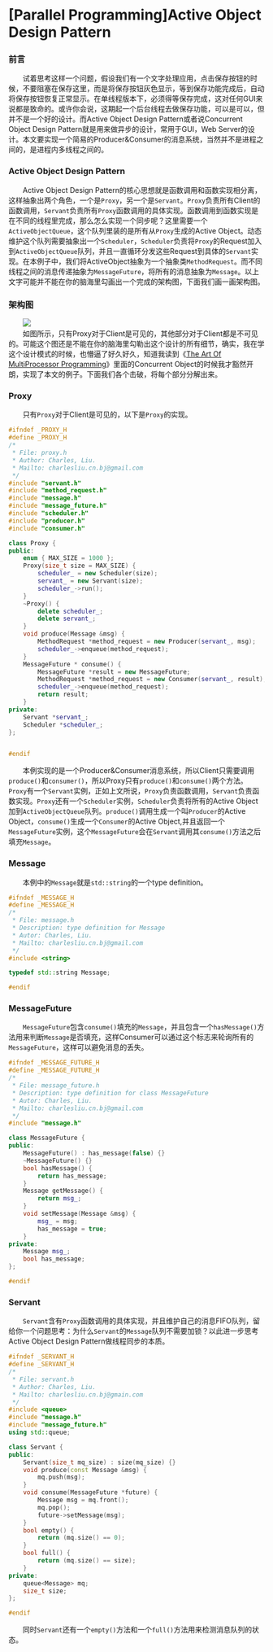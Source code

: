 [Parallel Programming]Active Object Design Pattern
===================================================

### 前言
&emsp;&emsp;试着思考这样一个问题，假设我们有一个文字处理应用，点击保存按钮的时候，不要阻塞在保存这里，而是将保存按钮灰色显示，等到保存功能完成后，自动将保存按钮恢复正常显示。在单线程版本下，必须得等保存完成，这对任何GUI来说都是致命的。或许你会说，这期起一个后台线程去做保存功能，可以是可以，但并不是一个好的设计。而Active Object Design Pattern或者说Concurrent Object Design Pattern就是用来做异步的设计，常用于GUI，Web Server的设计。本文要实现一个简易的Producer&Consumer的消息系统，当然并不是进程之间的，是进程内多线程之间的。

### Active Object Design Pattern
&emsp;&emsp;Active Object Design Pattern的核心思想就是函数调用和函数实现相分离，这样抽象出两个角色，一个是`Proxy`，另一个是`Servant`。`Proxy`负责所有Client的函数调用，`Servant`负责所有`Proxy`函数调用的具体实现。函数调用到函数实现是在不同的线程里完成，那么怎么实现一个同步呢？这里需要一个`ActiveObjectQueue`，这个队列里装的是所有从`Proxy`生成的Active Object。动态维护这个队列需要抽象出一个`Scheduler`，`Scheduler`负责将`Proxy`的Request加入到`ActiveObjectQueue`队列，并且一直循环分发这些Request到具体的`Servant`实现。在本例子中，我们将ActiveObject抽象为一个抽象类`MethodRequest`。而不同线程之间的消息传递抽象为`MessageFuture`，将所有的消息抽象为`Message`。以上文字可能并不能在你的脑海里勾画出一个完成的架构图，下面我们画一画架构图。

### 架构图
&emsp;&emsp;<img src="https://github.com/linghuazaii/blog/blob/master/image/active_object/active_object_design.png" />  
&emsp;&emsp;如图所示，只有Proxy对于Client是可见的，其他部分对于Client都是不可见的。可能这个图还是不能在你的脑海里勾勒出这个设计的所有细节，确实，我在学这个设计模式的时候，也懵逼了好久好久，知道我读到《[The Art Of MultiProcessor Programming](http://coolfire.insomnia247.nl/c&mt/Herlihy,%20Shavit%20-%20The%20art%20of%20multiprocessor%20programming.pdf)》里面的Concurrent Object的时候我才豁然开朗，实现了本文的例子。下面我们各个击破，将每个部分分解出来。

### Proxy
&emsp;&emsp;只有`Proxy`对于Client是可见的，以下是`Proxy`的实现。
```cpp
#ifndef _PROXY_H
#define _PROXY_H
/*
 * File: proxy.h
 * Author: Charles, Liu.
 * Mailto: charlesliu.cn.bj@gmail.com
 */
#include "servant.h"
#include "method_request.h"
#include "message.h"
#include "message_future.h"
#include "scheduler.h"
#include "producer.h"
#include "consumer.h"

class Proxy {
public:
    enum { MAX_SIZE = 1000 };
    Proxy(size_t size = MAX_SIZE) {
        scheduler_ = new Scheduler(size);
        servant_ = new Servant(size);
        scheduler_->run();
    }
    ~Proxy() {
        delete scheduler_;
        delete servant_;
    }
    void produce(Message &msg) {
        MethodRequest *method_request = new Producer(servant_, msg);
        scheduler_->enqueue(method_request);
    }
    MessageFuture * consume() {
        MessageFuture *result = new MessageFuture;
        MethodRequest *method_request = new Consumer(servant_, result);
        scheduler_->enqueue(method_request);
        return result;
    }
private:
    Servant *servant_;
    Scheduler *scheduler_;
};


#endif
```
&emsp;&emsp;本例实现的是一个Producer&Consumer消息系统，所以Client只需要调用`produce()`和`consumer()`，所以Proxy只有`produce()`和`consume()`两个方法。`Proxy`有一个`Servant`实例，正如上文所说，`Proxy`负责函数调用，`Servant`负责函数实现。`Proxy`还有一个`Scheduler`实例，`Scheduler`负责将所有的Active Object加到`ActiveObjectQueue`队列。`produce()`调用生成一个叫`Producer`的Active Object，`consume()`生成一个`Consumer`的Active Object,并且返回一个`MessageFuture`实例，这个`MessageFuture`会在`Servant`调用其`consume()`方法之后填充`Message`。

### Message
&emsp;&emsp;本例中的`Message`就是`std::string`的一个type definition。
```cpp
#ifndef _MESSAGE_H
#define _MESSAGE_H
/*
 * File: message.h
 * Description: type definition for Message
 * Autor: Charles, Liu.
 * Mailto: charlesliu.cn.bj@gmail.com
 */
#include <string>

typedef std::string Message;

#endif
```

### MessageFuture
&emsp;&emsp;`MessageFuture`包含`consume()`填充的`Message`，并且包含一个`hasMessage()`方法用来判断`Message`是否填充，这样Consumer可以通过这个标志来轮询所有的`MessageFuture`，这样可以避免消息的丢失。
```cpp
#ifndef _MESSAGE_FUTURE_H
#define _MESSAGE_FUTURE_H
/*
 * File: message_future.h
 * Description: type definition for class MessageFuture
 * Autor: Charles, Liu.
 * Mailto: charlesliu.cn.bj@gmail.com
 */
#include "message.h"

class MessageFuture {
public:
    MessageFuture() : has_message(false) {}
    ~MessageFuture() {}
    bool hasMessage() {
        return has_message;
    }
    Message getMessage() {
        return msg_;
    }
    void setMessage(Message &msg) {
        msg_ = msg;
        has_message = true;
    }
private:
    Message msg_;
    bool has_message;
};

#endif
```

### Servant
&emsp;&emsp;`Servant`含有`Proxy`函数调用的具体实现，并且维护自己的消息FIFO队列，留给你一个问题思考：为什么`Servant`的`Message`队列不需要加锁？以此进一步思考Active Object Design Pattern做线程同步的本质。
```cpp
#ifndef _SERVANT_H
#define _SERVANT_H
/*
 * File: servant.h
 * Author: Charles, Liu.
 * Mailto: charlesliu.cn.bj@gmain.com
 */
#include <queue>
#include "message.h"
#include "message_future.h"
using std::queue;

class Servant {
public:
    Servant(size_t mq_size) : size(mq_size) {}
    void produce(const Message &msg) {
        mq.push(msg);
    }
    void consume(MessageFuture *future) {
        Message msg = mq.front();
        mq.pop();
        future->setMessage(msg);
    }
    bool empty() {
        return (mq.size() == 0);
    }
    bool full() {
        return (mq.size() == size);
    }
private:
    queue<Message> mq;
    size_t size;
};

#endif
```
&emsp;&emsp;同时`Servant`还有一个`empty()`方法和一个`full()`方法用来检测消息队列的状态。

